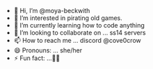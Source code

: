 - 👋 Hi, I’m @moya-beckwith
- 👀 I’m interested in pirating old games.
- 🌱 I’m currently learning how to code anything 
- 💞️ I’m looking to collaborate on ... ss14 servers
- 📫 How to reach me ... discord @cove0crow
- 😄 Pronouns: ... she/her
- ⚡ Fun fact: ...🏳️‍⚧️

<!---
tycho-beckwith/tycho-beckwith is a ✨ special ✨ repository because its `README.md` (this file) appears on your GitHub profile.
You can click the Preview link to take a look at your changes.
--->
